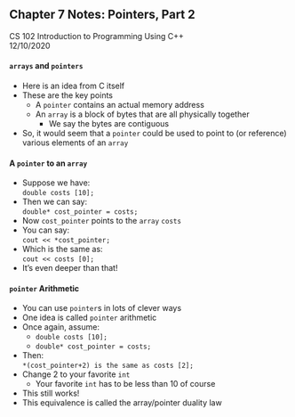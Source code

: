 ## Chapter 7 Notes: Pointers, Part 2
CS 102 Introduction to Programming Using C++  
12/10/2020

#### ```arrays``` and ```pointers```
- Here is an idea from C itself
- These are the key points
  - A ```pointer``` contains an actual memory address
  - An ```array``` is a block of bytes that are all physically together
    - We say the bytes are contiguous
- So, it would seem that a ```pointer``` could be used to point to (or reference) various elements of an ```array```

#### A ```pointer``` to an ```array```
- Suppose we have:  
  ```double costs [10];```
- Then we can say:  
  ```double* cost_pointer = costs;```
- Now ```cost_pointer``` points to the ```array``` ```costs```
- You can say:  
  ```cout << *cost_pointer;```
- Which is the same as:  
  ```cout << costs [0];```
- It’s even deeper than that!

#### ```pointer``` Arithmetic
- You can use ```pointer```s in lots of clever ways
- One idea is called ```pointer``` arithmetic
- Once again, assume:  
  - ```double costs [10];```
  - ```double* cost_pointer = costs;```
- Then:  
  ```*(cost_pointer+2) is the same as costs [2];```
- Change 2 to your favorite ```int```
  - Your favorite ```int``` has to be less than 10 of course
- This still works!
- This equivalence is called the array/pointer duality law

